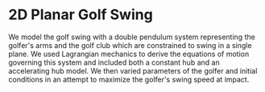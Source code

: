 # 2D Planar Golf Swing

We model the golf swing with a double pendulum system representing the golfer's arms and the golf club which are constrained to swing in a single plane.  We used Lagrangian mechanics to derive the equations of motion governing this system and included both a constant hub and an accelerating hub model. We then varied parameters of the golfer and initial conditions in an attempt to maximize the golfer's swing speed at impact.
